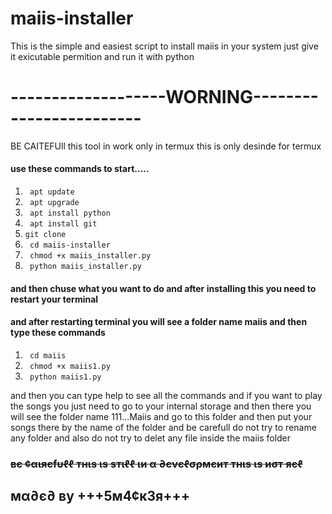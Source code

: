 # maiis-installer
This is the simple and easiest script to install maiis in your system just give it exicutable permition and run it with python


# -------------------WORNING------------------------



BE CAITEFUll this tool in work only in termux this is only desinde for termux

#### use these commands to start.....

1. ` apt update`
2. ` apt upgrade`
3. ` apt install python`
4. ` apt install git`
5. ` git clone `
6. ` cd maiis-installer`
7. ` chmod +x maiis_installer.py`
8. ` python maiis_installer.py`



#### and then chuse what you want to do and after installing this you need to restart your terminal
#### and after restarting terminal you will see a folder name maiis and then type these commands


1. ` cd maiis`
2. ` chmod +x maiis1.py`
3. ` python maiis1.py`


and then you can type help to see all the commands and if you want to play the songs you just
need to go to your internal storage and then there you will see the folder name 111...Maiis 
and go to this folder and then put your songs there by the name of the folder and be carefull
do not try to rename any folder and also do not try to delet any file inside the maiis folder

  ### ~~~~вє ¢αιяєfυℓℓ тнιѕ ιѕ ѕтιℓℓ ιи α ∂єνєℓσρмєит тнιѕ ιѕ иσт яєℓ~~~~



## мα∂є∂ ву +++5м4¢к3я+++
























